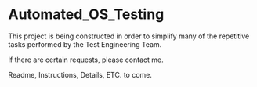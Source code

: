 # Automated_OS_Testing

This project is being constructed in order to simplify many of the repetitive tasks performed by the Test Engineering Team.

If there are certain requests, please contact me.

Readme, Instructions, Details, ETC. to come.
